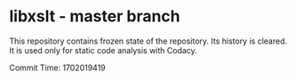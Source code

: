 # libxslt - master branch

This repository contains frozen state of the repository.
Its history is cleared. It is used only for static code
analysis with Codacy.

Commit Time: 1702019419